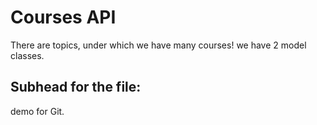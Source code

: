# Courses API

There are topics, under which we have many courses!
we have 2 model classes.

## Subhead for the file:

demo for Git.
